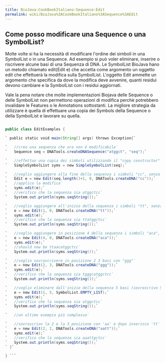 ```yaml
---
title: BioJava:CookBookItaliano:Sequence:Edit
permalink: wiki/BioJava%3ACookBookItaliano%3ASequence%3AEdit
---
```


Come posso modificare una Sequence o una SymbolList?
----------------------------------------------------

Molte volte si ha la necessità di modificare l'ordine dei simboli in una
SymbolList o in una Sequence. Ad esempio si può voler eliminare,
inserire o riscrivere alcune basi di una Sequenza di DNA. Le SymbolList
BioJava hano un metodo chiamato edit(Edit e) che accetta come argomento
un oggetto edit che effettuerà la modifica sulla SymbolList. L'oggetto
Edit ammette un argomento che specifica da dove la modifica deve
avvenire, quanti residui devono cambiare e la SymbolList con i residui
aggiornati.

Vale la pena notare che molte implementazioni Biojava delle Sequence o
delle SymbolList non permettono operazioni di modifica perchè potrebbero
invalidare le Features o le Annotations sottostanti. La migliore
strategia da utilizzare è quella di effettuare una copia dei Symbols
della Sequence o della SymbolList e lavorare su quella.

```java import org.biojava.bio.seq.\*; import org.biojava.bio.symbol.\*;

public class EditExamples {

` public static void main(String[] args) throws Exception{`

`   //creo una sequenza che ora non è modificabile`  
`   Sequence seq = DNATools.createDNASequence("atggct", "seq");`

`   //effettuo una copia dei simboli utilizzando il "copy constructor"`  
`   SimpleSymbolList syms = new SimpleSymbolList(seq);`

`   //voglio aggiungere alla fine della sequenza i simboli "cc", senza sovrascrivere alcun simbolo`  
`   Edit e = new Edit(seq.length()+1, 0, DNATools.createDNA("cc"));`  
`   //applico la modifica`  
`   syms.edit(e);`  
`   //verifico che la sequenza sia atggctcc`  
`   System.out.println(syms.seqString());`

`   //voglio aggiungere all'inizio della sequenza i simboli "tt", senza sovrascrivere alcun simbolo`  
`   e = new Edit(1, 0, DNATools.createDNA("tt"));`  
`   syms.edit(e);`  
`   //verifico che la sequenza sia ttatggctcc`  
`   System.out.println(syms.seqString());`

`   //voglio aggiungere in posizione 4 della sequenza i simboli "aca", senza sovrascrivere alcun simbolo`  
`   e = new Edit(4, 0, DNATools.createDNA("aca"));`  
`   syms.edit(e);`  
`   //should now be ttaacatggctcc`  
`   System.out.println(syms.seqString());`

`   //voglio sovrascrivere in posizione 2 3 basi con "ggg"`  
`   e = new Edit(2, 3, DNATools.createDNA("ggg"));`  
`   syms.edit(e);`  
`   //verifico che la sequenza sia tgggcatggctcc`  
`   System.out.println(syms.seqString());`

`   //voglio eliminare dall'inizio della sequenza 5 basi (sovrascrivo 5 basi con nulla)`  
`   e = new Edit(1, 5, SymbolList.EMPTY_LIST);`  
`   syms.edit(e);`  
`   //verifico che la sequenza sia atggctcc`  
`   System.out.println(syms.seqString());`

`   //un ultimo esempio più complesso`

`   //sovrascriov la 2 e la 3 posizione con 'aa' e dopo inserisco 'tt'`  
`   e = new Edit(2, 2, DNATools.createDNA("aatt"));`  
`   syms.edit(e);`  
`   //verifico che la sequenza sia aaattgctcc`  
`   System.out.println(syms.seqString());`  
` }`

} ```
